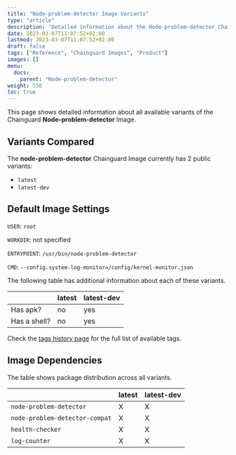 ```yaml
---
title: "Node-problem-detector Image Variants"
type: "article"
description: "Detailed information about the Node-problem-detector Chainguard Image variants"
date: 2023-03-07T11:07:52+02:00
lastmod: 2023-03-07T11:07:52+02:00
draft: false
tags: ["Reference", "Chainguard Images", "Product"]
images: []
menu:
  docs:
    parent: "Node-problem-detector"
weight: 550
toc: true
---
```


This page shows detailed information about all available variants of the Chainguard **Node-problem-detector** Image.

## Variants Compared
The **node-problem-detector** Chainguard Image currently has 2 public variants: 

- `latest`
- `latest-dev`

## Default Image Settings
`USER`:		`root`

`WORKDIR`:	not specified

`ENTRYPOINT`:	`/usr/bin/node-problem-detector`

`CMD`:		`--config.system-log-monitor=/config/kernel-monitor.json`

The following table has additional information about each of these variants.

|              | latest | latest-dev |
|--------------|--------|------------|
| Has apk?     | no     | yes        |
| Has a shell? | no     | yes        |

Check the [tags history page](/chainguard/chainguard-images/reference/node-problem-detector/tags_history/) for the full list of available tags.
## Image Dependencies
The table shows package distribution across all variants.

|                                | latest | latest-dev |
|--------------------------------|--------|------------|
| `node-problem-detector`        | X      | X          |
| `node-problem-detector-compat` | X      | X          |
| `health-checker`               | X      | X          |
| `log-counter`                  | X      | X          |
